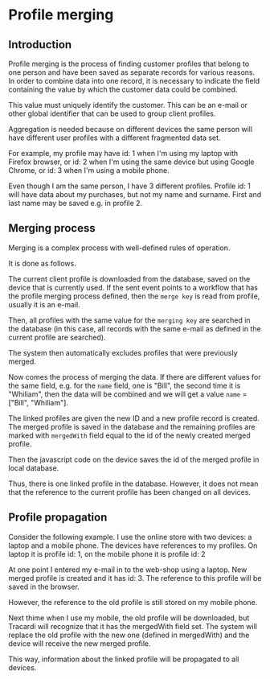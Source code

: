 # Profile merging

## Introduction

Profile merging is the process of finding customer profiles that belong to one person and have been saved as separate
records for various reasons. In order to combine data into one record, it is necessary to indicate the field containing
the value by which the customer data could be combined.

This value must uniquely identify the customer. This can be an e-mail or other global identifier that can be used to
group client profiles.

Aggregation is needed because on different devices the same person will have different user profiles with a different
fragmented data set.

For example, my profile may have id: 1 when I'm using my laptop with Firefox browser, or id: 2 when I'm using the same
device but using Google Chrome, or id: 3 when I'm using a mobile phone.

Even though I am the same person, I have 3 different profiles. Profile id: 1 will have data about my purchases, but not
my name and surname. First and last name may be saved e.g. in profile 2.

## Merging process

Merging is a complex process with well-defined rules of operation.

It is done as follows.

The current client profile is downloaded from the database, saved on the device that is currently used. If the sent
event points to a workflow that has the profile merging process defined, then the `merge key` is read from profile,
usually it is an e-mail.

Then, all profiles with the same value for the `merging key` are searched in the database (in this case, all records
with the same e-mail as defined in the current profile are searched).

The system then automatically excludes profiles that were previously merged.

Now comes the process of merging the data. If there are different values for the same field, e.g. for the `name` field,
one is "Bill", the second time it is "Whiliam", then the data will be combined and we will get a value `name`
= ["Bill", "Whiliam"].

The linked profiles are given the new ID and a new profile record is created. The merged profile is saved in the
database and the remaining profiles are marked with `mergedWith` field equal to the id of the newly created merged
profile.

Then the javascript code on the device saves the id of the merged profile in local database.

Thus, there is one linked profile in the database. However, it does not mean that the reference to the current profile
has been changed on all devices.

## Profile propagation

Consider the following example. I use the online store with two devices:
a laptop and a mobile phone. The devices have references to my profiles. On laptop it is profile id: 1, on the mobile
phone it is profile id: 2

At one point I entered my e-mail in to the web-shop using a laptop. New merged profile is created and it has id: 3. The
reference to this profile will be saved in the browser.

However, the reference to the old profile is still stored on my mobile phone.

Next thime when I use my mobile, the old profile will be downloaded, but Tracardi will recognize that it has the
mergedWith field set. The system will replace the old profile with the new one (defined in mergedWith)
and the device will receive the new merged profile.

This way, information about the linked profile will be propagated to all devices.
 